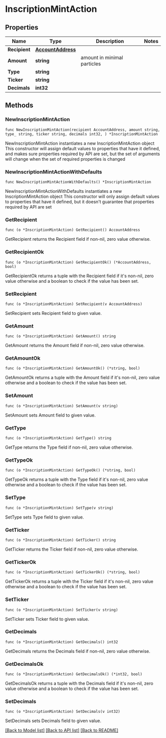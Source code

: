 # InscriptionMintAction

## Properties

Name | Type | Description | Notes
------------ | ------------- | ------------- | -------------
**Recipient** | [**AccountAddress**](AccountAddress.md) |  | 
**Amount** | **string** | amount in minimal particles | 
**Type** | **string** |  | 
**Ticker** | **string** |  | 
**Decimals** | **int32** |  | 

## Methods

### NewInscriptionMintAction

`func NewInscriptionMintAction(recipient AccountAddress, amount string, type_ string, ticker string, decimals int32, ) *InscriptionMintAction`

NewInscriptionMintAction instantiates a new InscriptionMintAction object
This constructor will assign default values to properties that have it defined,
and makes sure properties required by API are set, but the set of arguments
will change when the set of required properties is changed

### NewInscriptionMintActionWithDefaults

`func NewInscriptionMintActionWithDefaults() *InscriptionMintAction`

NewInscriptionMintActionWithDefaults instantiates a new InscriptionMintAction object
This constructor will only assign default values to properties that have it defined,
but it doesn't guarantee that properties required by API are set

### GetRecipient

`func (o *InscriptionMintAction) GetRecipient() AccountAddress`

GetRecipient returns the Recipient field if non-nil, zero value otherwise.

### GetRecipientOk

`func (o *InscriptionMintAction) GetRecipientOk() (*AccountAddress, bool)`

GetRecipientOk returns a tuple with the Recipient field if it's non-nil, zero value otherwise
and a boolean to check if the value has been set.

### SetRecipient

`func (o *InscriptionMintAction) SetRecipient(v AccountAddress)`

SetRecipient sets Recipient field to given value.


### GetAmount

`func (o *InscriptionMintAction) GetAmount() string`

GetAmount returns the Amount field if non-nil, zero value otherwise.

### GetAmountOk

`func (o *InscriptionMintAction) GetAmountOk() (*string, bool)`

GetAmountOk returns a tuple with the Amount field if it's non-nil, zero value otherwise
and a boolean to check if the value has been set.

### SetAmount

`func (o *InscriptionMintAction) SetAmount(v string)`

SetAmount sets Amount field to given value.


### GetType

`func (o *InscriptionMintAction) GetType() string`

GetType returns the Type field if non-nil, zero value otherwise.

### GetTypeOk

`func (o *InscriptionMintAction) GetTypeOk() (*string, bool)`

GetTypeOk returns a tuple with the Type field if it's non-nil, zero value otherwise
and a boolean to check if the value has been set.

### SetType

`func (o *InscriptionMintAction) SetType(v string)`

SetType sets Type field to given value.


### GetTicker

`func (o *InscriptionMintAction) GetTicker() string`

GetTicker returns the Ticker field if non-nil, zero value otherwise.

### GetTickerOk

`func (o *InscriptionMintAction) GetTickerOk() (*string, bool)`

GetTickerOk returns a tuple with the Ticker field if it's non-nil, zero value otherwise
and a boolean to check if the value has been set.

### SetTicker

`func (o *InscriptionMintAction) SetTicker(v string)`

SetTicker sets Ticker field to given value.


### GetDecimals

`func (o *InscriptionMintAction) GetDecimals() int32`

GetDecimals returns the Decimals field if non-nil, zero value otherwise.

### GetDecimalsOk

`func (o *InscriptionMintAction) GetDecimalsOk() (*int32, bool)`

GetDecimalsOk returns a tuple with the Decimals field if it's non-nil, zero value otherwise
and a boolean to check if the value has been set.

### SetDecimals

`func (o *InscriptionMintAction) SetDecimals(v int32)`

SetDecimals sets Decimals field to given value.



[[Back to Model list]](../README.md#documentation-for-models) [[Back to API list]](../README.md#documentation-for-api-endpoints) [[Back to README]](../README.md)


